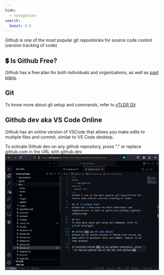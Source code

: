 ```yaml
---
hide:
  - navigation
search:
  boost: 0.5
---
```

Github is one of the most popular git repositories for source code control (version tracking of code)

## 💲 Is Github Free?
Github has a free plan for both individuals and organizations, as well as [paid plans](https://github.com/pricing).

## Git
To know more about git setup and commands, refer to [xTLDR Git](\git)

## Github dev aka VS Code Online
Github has an online version of VSCode that allows you make edits to multiple files and commit, similar to VS Code desktop. 

To activate Github dev on any github repository, press "." or replace github.com in the URL with github.dev
![Github Dev](\images\github\githubdev.png)